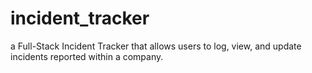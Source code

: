 # incident_tracker
a Full-Stack Incident Tracker that allows users to log, view, and update incidents reported within a company.
